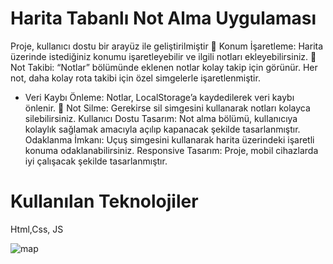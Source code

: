 # Harita Tabanlı Not Alma Uygulaması
Proje, kullanıcı dostu bir arayüz ile geliştirilmiştir 
🚩 Konum İşaretleme:
Harita üzerinde istediğiniz konumu işaretleyebilir ve ilgili notları ekleyebilirsiniz.
🔖 Not Takibi:
“Notlar” bölümünde eklenen notlar kolay takip için görünür. Her not, daha kolay rota takibi için özel simgelerle işaretlenmiştir.
- Veri Kaybı Önleme: 
Notlar, LocalStorage’a kaydedilerek veri kaybı önlenir.
🛑 Not Silme: 
Gerekirse sil simgesini kullanarak notları kolayca silebilirsiniz.
Kullanıcı Dostu Tasarım: 
Not alma bölümü, kullanıcıya kolaylık sağlamak amacıyla açılıp kapanacak şekilde tasarlanmıştır.
Odaklanma İmkanı: 
Uçuş simgesini kullanarak harita üzerindeki işaretli konuma odaklanabilirsiniz.
Responsive Tasarım: 
Proje, mobil cihazlarda iyi çalışacak şekilde tasarlanmıştır.

# Kullanılan Teknolojiler
Html,Css, JS 


![map](https://github.com/user-attachments/assets/04e9d462-2222-44ae-834e-8310fdaaec9a)

